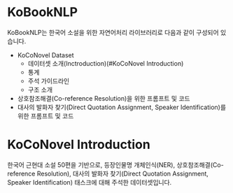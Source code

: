 # KoBookNLP

KoBookNLP는 한국어 소설을 위한 자연어처리 라이브러리로 다음과 같이 구성되어 있습니다.

* KoCoNovel Dataset
  * 데이터셋 소개(Inctroduction)(#KoCoNovel Introduction)
  * 통계
  * 주석 가이드라인
  * 구조 소개
* 상호참조해결(Co-reference Resolution)을 위한 프롬프트 및 코드
* 대사의 발화자 찾기(Direct Quotation Assignment, Speaker Identification)를 위한 프롬프트 및 코드


# KoCoNovel Introduction

한국어 근현대 소설 50편을 기반으로, 등장인물명 개체인식(NER), 상호참조해결(Co-reference Resolution), 대사의 발화자 찾기(Direct Quotation Assignment, Speaker Identification) 태스크에 대해 주석한 데이터셋입니다.
